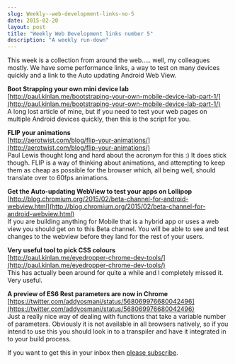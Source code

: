```yaml
---
slug: Weekly--web-development-links-no-5
date: 2015-02-20
layout: post
title: "Weekly Web Development links number 5"
description: "A weekly run-down"
---
```


This week is a collection from around the web..... well, my colleagues mostly. 
We have some performance links, a way to test on many devices quickly and a link 
to the Auto updating Android Web View.

**Boot Strapping your own mini device lab**  
[http://paul.kinlan.me/bootstraping-your-own-mobile-device-lab-part-1/](http://paul.kinlan.me/bootstraping-your-own-mobile-device-lab-part-1/)  
A long lost article of mine, but if you need to test your web pages on multiple 
Android devices quickly, then this is the script for you.

**FLIP your animations**  
[http://aerotwist.com/blog/flip-your-animations/](http://aerotwist.com/blog/flip-your-animations/)  
Paul Lewis thought long and hard about the acronym for this :) It does stick 
though. FLIP is a way of thinking about animations, and attempting to keep them 
as cheap as possible for the browser which, all being well, should translate 
over to 60fps animations.

**Get the Auto-updating WebView to test your apps on Lollipop**  
[http://blog.chromium.org/2015/02/beta-channel-for-android-webview.html](http://blog.chromium.org/2015/02/beta-channel-for-android-webview.html)  
If you are building anything for Mobile that is a hybrid app or uses a web view 
you should get on to this Beta channel. You will be able to see and test changes 
to the webview before they land for the rest of your users.

**Very useful tool to pick CSS colours**  
[http://paul.kinlan.me/eyedropper-chrome-dev-tools/](http://paul.kinlan.me/eyedropper-chrome-dev-tools/)  
This has actually been around for quite a while and I completely missed it. Very 
useful.

**A preview of ES6 Rest parameters are now in Chrome**  
[https://twitter.com/addyosmani/status/568069976680042496](https://twitter.com/addyosmani/status/568069976680042496)  
Just a really nice way of dealing with functions that take a variable number of 
parameters. Obviously it is not available in all browsers natively, so if you 
intend to use this you should look in to a transpiler and have it integrated in 
to your build process.

If you want to get this in your inbox then [please subscribe](http://www.refreshbox.co/newsletterInfo/oWesTmTrG6w).
